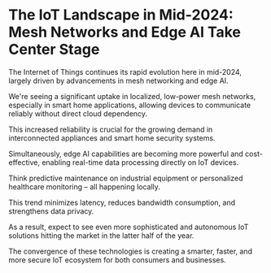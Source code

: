 # The IoT Landscape in Mid-2024: Mesh Networks and Edge AI Take Center Stage

The Internet of Things continues its rapid evolution here in mid-2024, largely driven by advancements in mesh networking and edge AI.

We're seeing a significant uptake in localized, low-power mesh networks, especially in smart home applications, allowing devices to communicate reliably without direct cloud dependency.

This increased reliability is crucial for the growing demand in interconnected appliances and smart home security systems.

Simultaneously, edge AI capabilities are becoming more powerful and cost-effective, enabling real-time data processing directly on IoT devices.

Think predictive maintenance on industrial equipment or personalized healthcare monitoring – all happening locally.

This trend minimizes latency, reduces bandwidth consumption, and strengthens data privacy.

As a result, expect to see even more sophisticated and autonomous IoT solutions hitting the market in the latter half of the year.

The convergence of these technologies is creating a smarter, faster, and more secure IoT ecosystem for both consumers and businesses.
